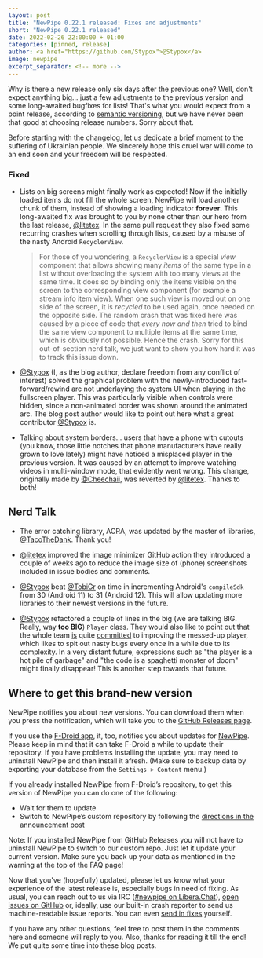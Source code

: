 ```yaml
---
layout: post
title: "NewPipe 0.22.1 released: Fixes and adjustments"
short: "NewPipe 0.22.1 released"
date: 2022-02-26 22:00:00 + 01:00
categories: [pinned, release]
author: <a href="https://github.com/Stypox">@Stypox</a>
image: newpipe
excerpt_separator: <!-- more -->
---
```


Why is there a new release only six days after the previous one? Well, don't expect anything big… just a few adjustments to the previous version and some long-awaited bugfixes for lists! That's what you would expect from a point release, according to [semantic versioning](https://semver.org/), but we have never been that good at choosing release numbers. Sorry about that.

Before starting with the changelog, let us dedicate a brief moment to the suffering of Ukrainian people. We sincerely hope this cruel war will come to an end soon and your freedom will be respected.

<!-- more -->

### Fixed

- Lists on big screens might finally work as expected! Now if the initially loaded items do not fill the whole screen, NewPipe will load another chunk of them, instead of showing a loading indicator **forever**. This long-awaited fix was brought to you by none other than our hero from the last release, [@litetex](https://github.com/litetex). In the same pull request they also fixed some recurring crashes when scrolling through lists, caused by a misuse of the nasty Android `RecyclerView`. 
  > For those of you wondering, a `RecyclerView` is a special *view* component that allows showing many *items* of the same type in a list without overloading the system with too many views at the same time. It does so by binding only the items visible on the screen to the corresponding view component (for example a stream info item view). When one such view is moved out on one side of the screen, it is *recycled* to be used again, once needed on the opposite side. The random crash that was fixed here was caused by a piece of code that *every now and then* tried to bind the same view component to multiple items at the same time, which is obviously not possible. Hence the crash. Sorry for this out-of-section nerd talk, we just want to show you how hard it was to track this issue down.

- [@Stypox](https://github.com/Stypox) (I, as the blog author, declare freedom from any conflict of interest) solved the graphical problem with the newly-introduced fast-forward/rewind arc not underlaying the system UI when playing in the fullscreen player. This was particularly visible when controls were hidden, since a non-animated border was shown around the animated arc. The blog post author would like to point out here what a great contributor [@Stypox](https://github.com/Stypox) is.

- Talking about system borders… users that have a phone with cutouts (you know, those little notches that phone manufacturers have really grown to love lately) might have noticed a misplaced player in the previous version. It was caused by an attempt to improve watching videos in multi-window mode, that evidently went wrong. This change, originally made by [@Cheechaii](https://github.com/Cheechaii), was reverted by [@litetex](https://github.com/litetex). Thanks to both!

## Nerd Talk

- The error catching library, ACRA, was updated by the master of libraries, [@TacoTheDank](https://github.com/TacoTheDank). Thank you!

- [@litetex](https://github.com/litetex) improved the image minimizer GitHub action they introduced a couple of weeks ago to reduce the image size of (phone) screenshots included in issue bodies and comments.

- [@Stypox](https://github.com/Stypox) beat [@TobiGr](https://github.com/TobiGr) on time in incrementing Android's `compileSdk` from 30 (Android 11) to 31 (Android 12). This will allow updating more libraries to their newest versions in the future.

- [@Stypox](https://github.com/Stypox) refactored a couple of lines in the big (we are talking BIG. Really, way **too BIG**) `Player` class. They would also like to point out that the whole team [is](https://github.com/TeamNewPipe/NewPipe/issues/7673) quite [committed](https://github.com/TeamNewPipe/NewPipe/issues/7939) to improving the messed-up player, which likes to spit out nasty bugs every once in a while due to its complexity. In a very distant future, expressions such as "the player is a hot pile of garbage" and "the code is a spaghetti monster of doom" might finally disappear! This is another step towards that future.

## Where to get this brand-new version

NewPipe notifies you about new versions. You can download them when you press the notification, which will take you to the [GitHub Releases page](https://github.com/TeamNewPipe/NewPipe/releases).

If you use the [F-Droid app](https://f-droid.org/), it, too, notifies you about updates for [NewPipe](https://f-droid.org/packages/org.schabi.newpipe/).
Please keep in mind that it can take F-Droid a while to update their repository. If you have problems installing the update, you may need to uninstall NewPipe and then install it afresh. (Make sure to backup data by exporting your database from the `Settings > Content` menu.)

If you already installed NewPipe from F-Droid’s repository, to get this version of NewPipe you can do one of the following:

* Wait for them to update
* Switch to NewPipe’s custom repository by following the [directions in the announcement post](https://newpipe.net/blog/announcement/f-droid/pinned/f-droid-repo/)

Note: If you installed NewPipe from GitHub Releases you will not have to uninstall NewPipe to switch to our custom repo. Just let it update your current version.
Make sure you back up your data as mentioned in the warning at the top of the FAQ page!

Now that you've (hopefully) updated, please let us know what your experience of the latest release is, especially bugs in need of fixing. As usual, you can reach out to us via IRC ([#newpipe on Libera.Chat](https://web.libera.chat/#newpipe)), [open issues on GitHub](https://github.com/TeamNewPipe/NewPipe/issues/new) or, ideally, use our built-in crash reporter to send us machine-readable issue reports. You can even [send in fixes](https://github.com/TeamNewPipe/NewPipe/blob/dev/.github/CONTRIBUTING.md#bug-fixing) yourself.

If you have any other questions, feel free to post them in the comments here and someone will reply to you. Also, thanks for reading it till the end! We put quite some time into these blog posts.
